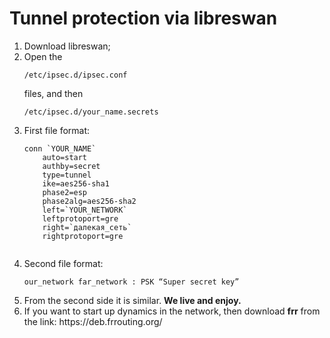 # Tunnel protection via libreswan
<ol>
  <li> Download libreswan;</li>
  <li> Open the <pre><code>/etc/ipsec.d/ipsec.conf</pre></code> files, and then <pre><code>/etc/ipsec.d/your_name.secrets</pre></code></li>
  <li> First file format: </li>
  <pre><code>conn `YOUR_NAME`
	auto=start
	authby=secret
	type=tunnel
	ike=aes256-sha1
	phase2=esp
	phase2alg=aes256-sha2
	left=`YOUR_NETWORK`  
	leftprotoport=gre
	right=`далекая_сеть`
	rightprotoport=gre
  </pre></code>
	<li> Second file format:</li>
	<pre><code>our_network far_network : PSK “Super secret key”</pre></code>
	<li> From the second side it is similar. <b>We live and enjoy.</b></li>
	<li> If you want to start up dynamics in the network, then download <b>frr</b> from the link: https://deb.frrouting.org/ </li>


